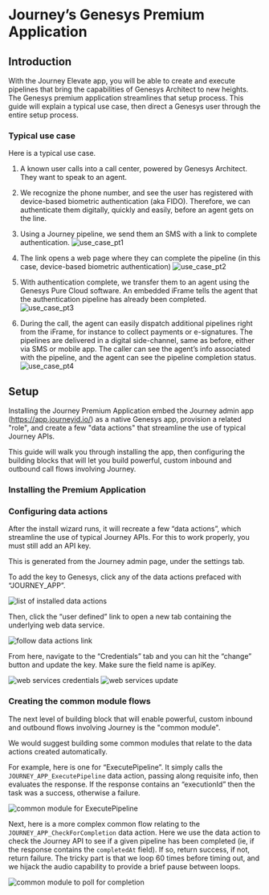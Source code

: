 # Journey’s Genesys Premium Application

## Introduction

With the Journey Elevate app, you will be able to create and execute pipelines that bring the capabilities of Genesys Architect to new heights. The Genesys premium application streamlines that setup process. This guide will explain a typical use case, then direct a Genesys user through the entire setup process.

### Typical use case

Here is a typical use case.

1. A known user calls into a call center, powered by Genesys Architect. They want to speak to an agent.

2. We recognize the phone number, and see the user has registered with device-based biometric authentication (aka FIDO). Therefore, we can authenticate them digitally, quickly and easily, before an agent gets on the line.

3. Using a Journey pipeline, we send them an SMS with a link to complete authentication. ![use_case_pt1](./images/use_case_pt1.png)

4. The link opens a web page where they can complete the pipeline (in this case, device-based biometric authentication) ![use_case_pt2](./images/use_case_pt2.png)

5. With authentication complete, we transfer them to an agent using the Genesys Pure Cloud software. An embedded iFrame tells the agent that the authentication pipeline has already been completed. ![use_case_pt3](./images/use_case_pt3.png)

6. During the call, the agent can easily dispatch additional pipelines right from the iFrame, for instance to collect payments or e-signatures. The pipelines are delivered in a digital side-channel, same as before, either via SMS or mobile app. The caller can see the agent’s info associated with the pipeline, and the agent can see the pipeline completion status. ![use_case_pt4](./images/use_case_pt4.png)

## Setup

Installing the Journey Premium Application embed the Journey admin app (https://app.journeyid.io/) as a native Genesys app, provision a related "role", and create a few "data actions" that streamline the use of typical Journey APIs.

This guide will walk you through installing the app, then configuring the building blocks that will let you build powerful, custom inbound and outbound call flows involving Journey.

### Installing the Premium Application

### Configuring data actions

After the install wizard runs, it will recreate a few “data actions”, which streamline the use of typical Journey APIs. For this to work properly, you must still add an API key.

This is generated from the Journey admin page, under the settings tab.

To add the key to Genesys, click any of the data actions prefaced with “JOURNEY_APP”.

![list of installed data actions](./images/data_actions_list.png)

Then, click the “user defined” link to open a new tab containing the underlying web data service.

![follow data actions link](./images/data_actions_link.png)

From here, navigate to the “Credentials” tab and you can hit the “change” button and update the key. Make sure the field name is apiKey.

![web services credentials](./images/web_services_credentials.png)
![web services update](./images/web_services_update.png)

### Creating the common module flows

The next level of building block that will enable powerful, custom inbound and outbound flows involving Journey is the "common module".

We would suggest building some common modules that relate to the data actions created automatically.

For example, here is one for “ExecutePipeline”. It simply calls the `JOURNEY_APP_ExecutePipeline` data action, passing along requisite info, then evaluates the response. If the response contains an “executionId” then the task was a success, otherwise a failure.

![common module for ExecutePipeline](./images/common_module_execute_pipeline.png)

Next, here is a more complex common flow relating to the `JOURNEY_APP_CheckForCompletion` data action. Here we use the data action to check the Journey API to see if a given pipeline has been completed (ie, if the response contains the `completedAt` field). If so, return success, if not, return failure. The tricky part is that we loop 60 times before timing out, and we hijack the audio capability to provide a brief pause between loops.

![common module to poll for completion](./images/common_module_poll_completion.png)
